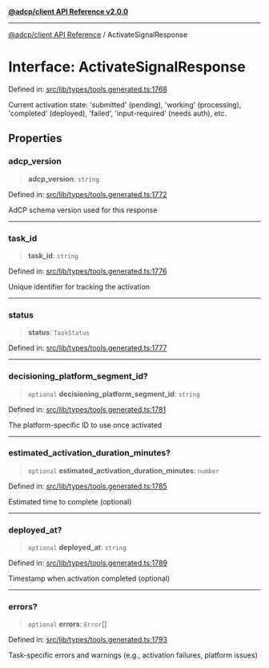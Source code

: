 [**@adcp/client API Reference v2.0.0**](../README.md)

***

[@adcp/client API Reference](../README.md) / ActivateSignalResponse

# Interface: ActivateSignalResponse

Defined in: [src/lib/types/tools.generated.ts:1768](https://github.com/adcontextprotocol/adcp-client/blob/add23254eadaef025ae9fbe49b40948f459b98ff/src/lib/types/tools.generated.ts#L1768)

Current activation state: 'submitted' (pending), 'working' (processing), 'completed' (deployed), 'failed', 'input-required' (needs auth), etc.

## Properties

### adcp\_version

> **adcp\_version**: `string`

Defined in: [src/lib/types/tools.generated.ts:1772](https://github.com/adcontextprotocol/adcp-client/blob/add23254eadaef025ae9fbe49b40948f459b98ff/src/lib/types/tools.generated.ts#L1772)

AdCP schema version used for this response

***

### task\_id

> **task\_id**: `string`

Defined in: [src/lib/types/tools.generated.ts:1776](https://github.com/adcontextprotocol/adcp-client/blob/add23254eadaef025ae9fbe49b40948f459b98ff/src/lib/types/tools.generated.ts#L1776)

Unique identifier for tracking the activation

***

### status

> **status**: `TaskStatus`

Defined in: [src/lib/types/tools.generated.ts:1777](https://github.com/adcontextprotocol/adcp-client/blob/add23254eadaef025ae9fbe49b40948f459b98ff/src/lib/types/tools.generated.ts#L1777)

***

### decisioning\_platform\_segment\_id?

> `optional` **decisioning\_platform\_segment\_id**: `string`

Defined in: [src/lib/types/tools.generated.ts:1781](https://github.com/adcontextprotocol/adcp-client/blob/add23254eadaef025ae9fbe49b40948f459b98ff/src/lib/types/tools.generated.ts#L1781)

The platform-specific ID to use once activated

***

### estimated\_activation\_duration\_minutes?

> `optional` **estimated\_activation\_duration\_minutes**: `number`

Defined in: [src/lib/types/tools.generated.ts:1785](https://github.com/adcontextprotocol/adcp-client/blob/add23254eadaef025ae9fbe49b40948f459b98ff/src/lib/types/tools.generated.ts#L1785)

Estimated time to complete (optional)

***

### deployed\_at?

> `optional` **deployed\_at**: `string`

Defined in: [src/lib/types/tools.generated.ts:1789](https://github.com/adcontextprotocol/adcp-client/blob/add23254eadaef025ae9fbe49b40948f459b98ff/src/lib/types/tools.generated.ts#L1789)

Timestamp when activation completed (optional)

***

### errors?

> `optional` **errors**: `Error`[]

Defined in: [src/lib/types/tools.generated.ts:1793](https://github.com/adcontextprotocol/adcp-client/blob/add23254eadaef025ae9fbe49b40948f459b98ff/src/lib/types/tools.generated.ts#L1793)

Task-specific errors and warnings (e.g., activation failures, platform issues)
